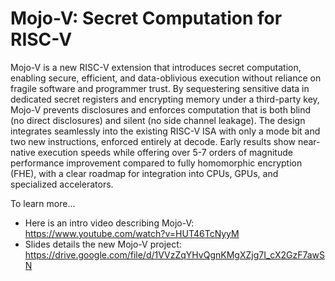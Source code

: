 # Mojo-V: Secret Computation for RISC-V

Mojo-V is a new RISC-V extension that introduces secret computation, enabling secure, efficient, and data-oblivious execution without reliance on fragile software and programmer trust. By sequestering sensitive data in dedicated secret registers and encrypting memory under a third-party key, Mojo-V prevents disclosures and enforces computation that is both blind (no direct disclosures) and silent (no side channel leakage). The design integrates seamlessly into the existing RISC-V ISA with only a mode bit and two new instructions, enforced entirely at decode. Early results show near-native execution speeds while offering over 5-7 orders of magnitude performance improvement compared to fully homomorphic encryption (FHE), with a clear roadmap for integration into CPUs, GPUs, and specialized accelerators.

To learn more...
- Here is an intro video describing Mojo-V: https://www.youtube.com/watch?v=HUT46TcNyyM
- Slides details the new Mojo-V project:  https://drive.google.com/file/d/1VVzZqYHvQgnKMgXZjg7I_cX2GzF7awSN

